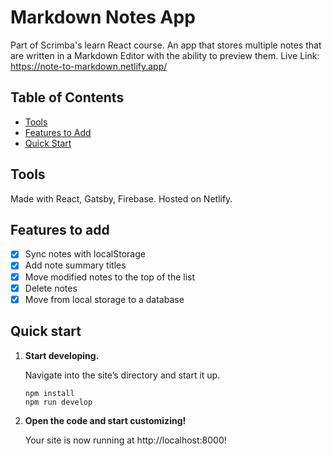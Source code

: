 # Markdown Notes App

Part of Scrimba's learn React course. An app that stores multiple notes that are written in a Markdown Editor with the ability to preview them. Live Link: https://note-to-markdown.netlify.app/

## Table of Contents

- [Tools](#tools)
- [Features to Add](#features-to-add)
- [Quick Start](#quick-start)

## Tools

Made with React, Gatsby, Firebase. Hosted on Netlify.

## Features to add

- [x] Sync notes with localStorage
- [x] Add note summary titles
- [x] Move modified notes to the top of the list
- [x] Delete notes
- [x] Move from local storage to a database

## Quick start

1.  **Start developing.**

    Navigate into the site’s directory and start it up.

    ```shell
    npm install
    npm run develop
    ```

2.  **Open the code and start customizing!**

    Your site is now running at http://localhost:8000!
